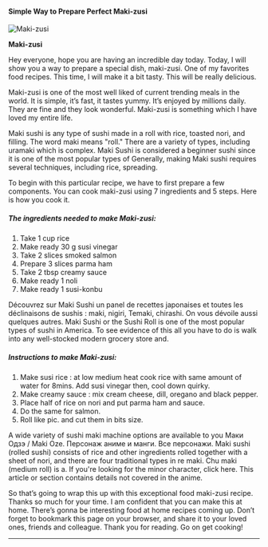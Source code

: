             

#### Simple Way to Prepare Perfect Maki-zusi

![Maki-zusi](https://img-global.cpcdn.com/recipes/7dc9e8623c801313/751x532cq70/maki-zusi-recipe-main-photo.jpg)

**Maki-zusi**

Hey everyone, hope you are having an incredible day today. Today, I will show you a way to prepare a special dish, maki-zusi. One of my favorites food recipes. This time, I will make it a bit tasty. This will be really delicious.

Maki-zusi is one of the most well liked of current trending meals in the world. It is simple, it’s fast, it tastes yummy. It’s enjoyed by millions daily. They are fine and they look wonderful. Maki-zusi is something which I have loved my entire life.

Maki sushi is any type of sushi made in a roll with rice, toasted nori, and filling. The word maki means "roll." There are a variety of types, including uramaki which is complex. Maki Sushi is considered a beginner sushi since it is one of the most popular types of Generally, making Maki sushi requires several techniques, including rice, spreading.

To begin with this particular recipe, we have to first prepare a few components. You can cook maki-zusi using 7 ingredients and 5 steps. Here is how you cook it.

##### The ingredients needed to make Maki-zusi:

1.  Take 1 cup rice
2.  Make ready 30 g susi vinegar
3.  Take 2 slices smoked salmon
4.  Prepare 3 slices parma ham
5.  Take 2 tbsp creamy sauce
6.  Make ready 1 noli
7.  Make ready 1 susi-konbu

Découvrez sur Maki Sushi un panel de recettes japonaises et toutes les déclinaisons de sushis : maki, nigiri, Temaki, chirashi. On vous dévoile aussi quelques autres. Maki Sushi or the Sushi Roll is one of the most popular types of sushi in America. To see evidence of this all you have to do is walk into any well-stocked modern grocery store and.

##### Instructions to make Maki-zusi:

1.  Make susi rice : at low medium heat cook rice with same amount of water for 8mins. Add susi vinegar then, cool down quirky.
2.  Make creamy sauce : mix cream cheese, dill, oregano and black pepper.
3.  Place half of rice on nori and put parma ham and sauce.
4.  Do the same for salmon.
5.  Roll like pic. and cut them in bits size.

A wide variety of sushi maki machine options are available to you Маки Одзэ / Maki Oze. Персонаж аниме и манги. Все персонажи. Maki sushi (rolled sushi) consists of rice and other ingredients rolled together with a sheet of nori, and there are four traditional types in re maki. Chu maki (medium roll) is a. If you're looking for the minor character, click here. This article or section contains details not covered in the anime.

So that’s going to wrap this up with this exceptional food maki-zusi recipe. Thanks so much for your time. I am confident that you can make this at home. There’s gonna be interesting food at home recipes coming up. Don’t forget to bookmark this page on your browser, and share it to your loved ones, friends and colleague. Thank you for reading. Go on get cooking!

* * *